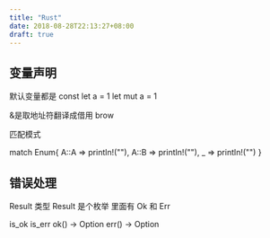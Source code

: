 ```yaml
---
title: "Rust"
date: 2018-08-28T22:13:27+08:00
draft: true
---
```


## 变量声明

默认变量都是 const
let a = 1
let mut a = 1

&是取地址符翻译成借用 brow

匹配模式

match Enum{
    A::A => println!(""),
    A::B => println!(""),
    _ => println!("")
}

## 错误处理

Result 类型
Result 是个枚举 里面有 Ok 和 Err

is_ok is_err
ok() -> Option
err() -> Option
